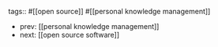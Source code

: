 tags:: #[[open source]] #[[personal knowledge management]]
- prev: [[personal knowledge management]]
- next: [[open source software]]